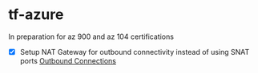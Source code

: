 # tf-azure

In preparation for az 900 and az 104 certifications

- [X] Setup NAT Gateway for outbound connectivity instead of using SNAT ports [Outbound Connections](https://learn.microsoft.com/en-us/azure/load-balancer/load-balancer-outbound-connections)
